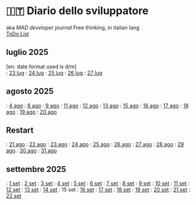 # 🇮🇹 Diario dello sviluppatore

aka *MAD developer journal*
Free thinking, in italian lang  
[ToDo List](./TDL.md)

## luglio 2025

\[en: date format used is d/m]  
: [23 lug](./2025-07/2025-07-23_IT.md) : [24 lug](./2025-07/2025-07-24_IT.md)
: [25 lug](./2025-07/2025-07-25_IT.md) : [26 lug](./2025-07/2025-07-26_IT.md)
: [27 lug](./2025-07/2025-07-27_IT.md)

## agosto 2025

: [4 ago](./2025-08/2025-08-04_IT.md)
: [8 ago](./2025-08/2025-08-08_IT.md)
: [9 ago](./2025-08/2025-08-09_IT.md)
: [11 ago](./2025-08/2025-08-11_IT.md)
: [12 ago](./2025-08/2025-08-12_IT.md)
: [13 ago](./2025-08/2025-08-13_IT.md)
: [15 ago](./2025-08/2025-08-15_IT.md)
: [16 ago](./2025-08/2025-08-16_IT.md)
: [17 ago](./2025-08/2025-08-17_IT.md)
: [18 ago](./2025-08/2025-08-18_IT.md)
: [19 ago](./2025-08/2025-08-19_IT.md)
: [20 ago](./2025-08/2025-08-20_IT.md)

## Restart

: [21 ago](./2025-08/2025-08-21_IT.md)
: [22 ago](./2025-08/2025-08-22_IT.md)
: [23 ago](./2025-08/2025-08-23_IT.md)
: [24 ago](./2025-08/2025-08-24_IT.md)
: [25 ago](./2025-08/2025-08-25_IT.md)
: [26 ago](./2025-08/2025-08-26_IT.md)
: [27 ago](./2025-08/2025-08-27_IT.md)
: [28 ago](./2025-08/2025-08-28_IT.md)
: [29 ago](./2025-08/2025-08-29_IT.md)
: [30 ago](./2025-08/2025-08-30_IT.md)
: [31 ago](./2025-08/2025-08-31_IT.md)

## settembre 2025

: [1 set](./2025-09/2025-09-01_IT.md)
: [2 set](./2025-09/2025-09-02_IT.md)
: [3 set](./2025-09/2025-09-03_IT.md)
: [4 set](./2025-09/2025-09-04_IT.md)
: [5 set](./2025-09/2025-09-05_IT.md)
: [6 set](./2025-09/2025-09-06_IT.md)
: [7 set](./2025-09/2025-09-07_IT.md)
: [8 set](./2025-09/2025-09-08_IT.md)
: [9 set](./2025-09/2025-09-09_IT.md)
: [10 set](./2025-09/2025-09-10_IT.md)
: [11 set](./2025-09/2025-09-11_IT.md)
: [12 set](./2025-09/2025-09-12_IT.md)
: [13 set](./2025-09/2025-09-13_IT.md)
: [14 set](./2025-09/2025-09-14_IT.md)
: 15 set
: [16 set](./2025-09/2025-09-16_IT.md)
: [17 set](./2025-09/2025-09-17_IT.md)
: [18 set](./2025-09/2025-09-18_IT.md)
: [19 set](./2025-09/2025-09-19_IT.md)
: [20 set](./2025-09/2025-09-20_IT.md)
: [21 set](./2025-09/2025-09-21_IT.md)
: [22 set](./2025-09/2025-09-22_IT.md)

